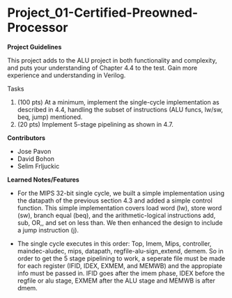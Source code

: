 # Project_01-Certified-Preowned-Processor

**Project Guidelines**

This project adds to the ALU project in both functionality and complexity, and puts your understanding of Chapter 4.4 to the test. Gain more experience and understanding in Verilog.

Tasks

  1. (100 pts) At a minimum, implement the single-cycle implementation as described in 4.4, handling the subset of instructions (ALU funcs, lw/sw, beq, jump) mentioned.
  2. (20 pts) Implement 5-stage pipelining as shown in 4.7.



**Contributors**

  * Jose Pavon
  * David Bohon
  * Selim Frljuckic
  
  
  
**Learned Notes/Features**
  
* For the MIPS 32-bit single cycle, we built a simple implementation using the datapath of the previous section 4.3 and added a simple control function. This simple implementation covers load word (lw), store word (sw), branch equal (beq), and the arithmetic-logical instructions add, sub, OR,, and set on less than. We then enhanced the design to include a jump instruction (j). 

* The single cycle executes in this order: Top, Imem, Mips, controller, maindec-aludec, mips, datapath, regfile-alu-sign_extend, demem. So in order to get the 5 stage pipelining to work, a seperate file must be made for each register (IFID, IDEX, EXMEM, and MEMWB) and the appropiate info must be passed in. IFID goes after the imem phase, IDEX before the regfile or alu stage, EXMEM after the ALU stage and MEMWB is after dmem.
